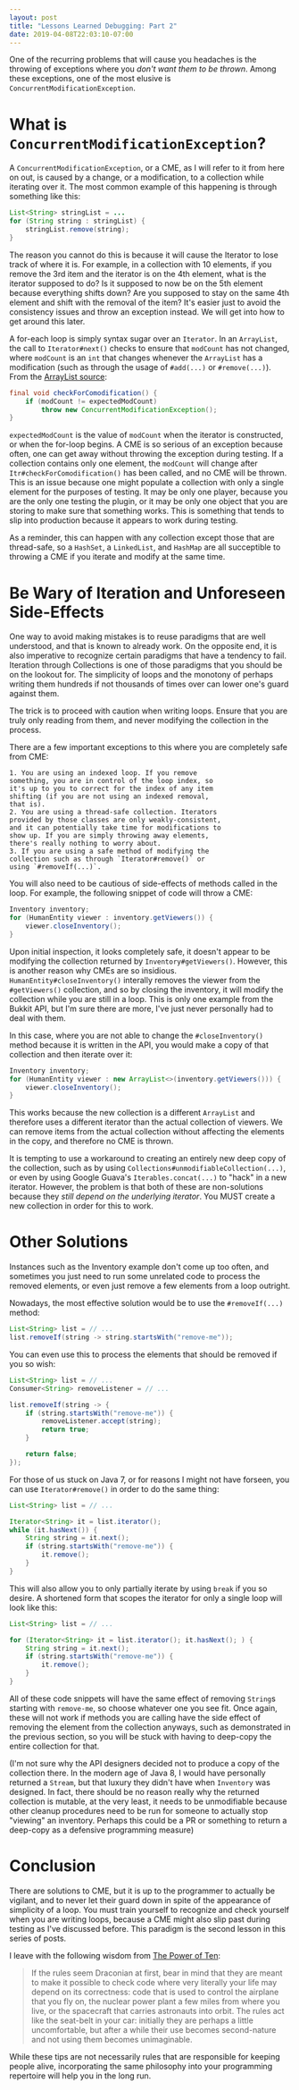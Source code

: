```yaml
---
layout: post
title: "Lessons Learned Debugging: Part 2"
date: 2019-04-08T22:03:10-07:00
---
```


One of the recurring problems that will cause you headaches
is the throwing of exceptions where you *don't want them to
be thrown*. Among these exceptions, one of the most elusive
is `ConcurrentModificationException`.

# What is `ConcurrentModificationException`?

A `ConcurrentModificationException`, or a CME, as I will
refer to it from here on out, is caused by a change, or a
modification, to a collection while iterating over it.
The most common example of this happening is through
something like this:

``` java
List<String> stringList = ...
for (String string : stringList) {
    stringList.remove(string);
}
```

The reason you cannot do this is because it will cause the
Iterator to lose track of where it is. For example, in a
collection with 10 elements, if you remove the 3rd item and
the iterator is on the 4th element, what is the iterator
supposed to do? Is it supposed to now be on the 5th element
because everything shifts down? Are you supposed to stay on
the same 4th element and shift with the removal of the
item? It's easier just to avoid the consistency issues and
throw an exception instead. We will get into how to get
around this later.

A for-each loop is simply syntax sugar over an `Iterator`.
In an `ArrayList`, the call to `Iterator#next()` checks to
ensure that `modCount` has not changed, where `modCount` is
an `int` that changes whenever the `ArrayList` has a
modification (such as through the usage of `#add(...)`
or `#remove(...)`). From the [ArrayList source](https://hg.openjdk.java.net/jdk8/jdk8/jdk/file/tip/src/share/classes/java/util/ArrayList.java#l884):

``` java
final void checkForComodification() {
    if (modCount != expectedModCount)
        throw new ConcurrentModificationException();
}
```

`expectedModCount` is the value of `modCount` when the
iterator is constructed, or when the for-loop begins. A CME
is so serious of an exception because often, one can get
away without throwing the exception during testing. If a
collection contains only one element, the `modCount` will
change after `Itr#checkForComodification()` has been
called, and no CME will be thrown. This is an issue because
one might populate a collection with only a single element
for the purposes of testing. It may be only one player,
because you are the only one testing the plugin, or it may
be only one object that you are storing to make sure that
something works. This is something that tends to slip into
production because it appears to work during testing.

As a reminder, this can happen with any collection except
those that are thread-safe, so a `HashSet`, a `LinkedList`,
and `HashMap` are all succeptible to throwing a CME if you
iterate and modify at the same time.

# Be Wary of Iteration and Unforeseen Side-Effects

One way to avoid making mistakes is to reuse paradigms that
are well understood, and that is known to already work. On
the opposite end, it is also imperative to recognize
certain paradigms that have a tendency to fail. Iteration
through Collections is one of those paradigms that you
should be on the lookout for. The simplicity of loops and
the monotony of perhaps writing them hundreds if not
thousands of times over can lower one's guard against them.

The trick is to proceed with caution when writing loops.
Ensure that you are truly only reading from them, and never
modifying the collection in the process.

There are a few important exceptions to this where you are
completely safe from CME:

    1. You are using an indexed loop. If you remove
    something, you are in control of the loop index, so
    it's up to you to correct for the index of any item
    shifting (if you are not using an indexed removal,
    that is).
    2. You are using a thread-safe collection. Iterators
    provided by those classes are only weakly-consistent,
    and it can potentially take time for modifications to
    show up. If you are simply throwing away elements,
    there's really nothing to worry about.
    3. If you are using a safe method of modifying the
    collection such as through `Iterator#remove()` or
    using `#removeIf(...)`.

You will also need to be cautious of side-effects of
methods called in the loop. For example, the following
snippet of code will throw a CME:

``` java
Inventory inventory;
for (HumanEntity viewer : inventory.getViewers()) {
    viewer.closeInventory();
}
```

Upon initial inspection, it looks completely safe, it
doesn't appear to be modifying the collection returned by
`Inventory#getViewers()`. However, this is another reason
why CMEs are so insidious. `HumanEntity#closeInventory()`
interally removes the viewer from the `#getViewers()`
collection, and so by closing the inventory, it will modify
the collection while you are still in a loop. This is only
one example from the Bukkit API, but I'm sure there are
more, I've just never personally had to deal with them.

In this case, where you are not able to change the
`#closeInventory()` method because it is written in the
API, you would make a copy of that collection and then
iterate over it:

``` java
Inventory inventory;
for (HumanEntity viewer : new ArrayList<>(inventory.getViewers())) {
    viewer.closeInventory();
}
```

This works because the new collection is a different
`ArrayList` and therefore uses a different iterator than
the actual collection of viewers. We can remove items from
the actual collection without affecting the elements in the
copy, and therefore no CME is thrown.

It is tempting to use a workaround to creating an entirely
new deep copy of the collection, such as by using
`Collections#unmodifiableCollection(...)`, or even by using
Google Guava's `Iterables.concat(...)` to "hack" in a new
iterator. However, the problem is that both of these are
non-solutions because they *still depend on the underlying
iterator*. You MUST create a new collection in order for
this to work.

# Other Solutions

Instances such as the Inventory example don't come up too
often, and sometimes you just need to run some unrelated
code to process the removed elements, or even just remove
a few elements from a loop outright.

Nowadays, the most effective solution would be to use the
`#removeIf(...)` method:

``` java
List<String> list = // ...
list.removeIf(string -> string.startsWith("remove-me"));
```

You can even use this to process the elements that should
be removed if you so wish:

``` java
List<String> list = // ...
Consumer<String> removeListener = // ...

list.removeIf(string -> {
    if (string.startsWith("remove-me")) {
        removeListener.accept(string);
        return true;
    }

    return false;
});
```

For those of us stuck on Java 7, or for reasons I might not
have forseen, you can use `Iterator#remove()` in order to
do the same thing:

``` java
List<String> list = // ...

Iterator<String> it = list.iterator();
while (it.hasNext()) {
    String string = it.next();
    if (string.startsWith("remove-me")) {
        it.remove();
    }
}
```

This will also allow you to only partially iterate by using
`break` if you so desire. A shortened form that scopes the
iterator for only a single loop will look like this:

``` java
List<String> list = // ...

for (Iterator<String> it = list.iterator(); it.hasNext(); ) {
    String string = it.next();
    if (string.startsWith("remove-me")) {
        it.remove();
    }
}
```

All of these code snippets will have the same effect of
removing `String`s starting with `remove-me`, so choose
whatever one you see fit. Once again, these will not work
if methods you are calling have the side effect of removing
the element from the collection anyways, such as 
demonstrated in the previous section, so you will be stuck
with having to deep-copy the entire collection for that.

(I'm not sure why the API designers decided not to produce
a copy of the collection there. In the modern age of
Java 8, I would have personally returned a `Stream`, but
that luxury they didn't have when `Inventory` was designed.
In fact, there should be no reason really why the returned
collection is mutable, at the very least, it needs to be
unmodifiable because other cleanup procedures need to be
run for someone to actually stop "viewing" an inventory.
Perhaps this could be a PR or something to return a
deep-copy as a defensive programming measure)

# Conclusion

There are solutions to CME, but it is up to the programmer
to actually be vigilant, and to never let their guard down
in spite of the appearance of simplicity of a loop. You
must train yourself to recognize and check yourself when
you are writing loops, because a CME might also slip past
during testing as I've discussed before. This paradigm is
the second lesson in this series of posts.

I leave with the following wisdom from [The Power of Ten](http://spinroot.com/gerard/pdf/P10.pdf):

> If the rules seem Draconian at first, bear in mind that
they are meant to make it possible to check code where very
literally your life may depend on its correctness: code 
that is used to control the airplane that you fly on, the 
nuclear power plant a few miles from where you live, or the 
spacecraft that carries astronauts into orbit. The rules 
act like the seat-belt in your car: initially they are 
perhaps a little uncomfortable, but after a while their use
becomes second-nature and not using them becomes 
unimaginable. 

While these tips are not necessarily rules that are
responsible for keeping people alive, incorporating the
same philosophy into your programming repertoire will help
you in the long run.
